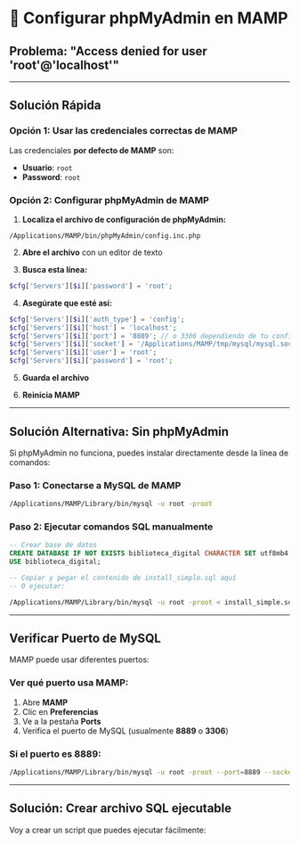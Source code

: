 # 🔧 Configurar phpMyAdmin en MAMP

## Problema: "Access denied for user 'root'@'localhost'"

---

## Solución Rápida

### Opción 1: Usar las credenciales correctas de MAMP

Las credenciales **por defecto de MAMP** son:
- **Usuario**: `root`
- **Password**: `root`

### Opción 2: Configurar phpMyAdmin de MAMP

1. **Localiza el archivo de configuración de phpMyAdmin:**
```
/Applications/MAMP/bin/phpMyAdmin/config.inc.php
```

2. **Abre el archivo** con un editor de texto

3. **Busca esta línea:**
```php
$cfg['Servers'][$i]['password'] = 'root';
```

4. **Asegúrate que esté así:**
```php
$cfg['Servers'][$i]['auth_type'] = 'config';
$cfg['Servers'][$i]['host'] = 'localhost';
$cfg['Servers'][$i]['port'] = '8889'; // o 3306 dependiendo de tu configuración
$cfg['Servers'][$i]['socket'] = '/Applications/MAMP/tmp/mysql/mysql.sock';
$cfg['Servers'][$i]['user'] = 'root';
$cfg['Servers'][$i]['password'] = 'root';
```

5. **Guarda el archivo**

6. **Reinicia MAMP**

---

## Solución Alternativa: Sin phpMyAdmin

Si phpMyAdmin no funciona, puedes instalar directamente desde la línea de comandos:

### Paso 1: Conectarse a MySQL de MAMP
```bash
/Applications/MAMP/Library/bin/mysql -u root -proot
```

### Paso 2: Ejecutar comandos SQL manualmente
```sql
-- Crear base de datos
CREATE DATABASE IF NOT EXISTS biblioteca_digital CHARACTER SET utf8mb4 COLLATE utf8mb4_unicode_ci;
USE biblioteca_digital;

-- Copiar y pegar el contenido de install_simple.sql aquí
-- O ejecutar:
```

```bash
/Applications/MAMP/Library/bin/mysql -u root -proot < install_simple.sql
```

---

## Verificar Puerto de MySQL

MAMP puede usar diferentes puertos:

### Ver qué puerto usa MAMP:
1. Abre **MAMP**
2. Clic en **Preferencias**
3. Ve a la pestaña **Ports**
4. Verifica el puerto de MySQL (usualmente **8889** o **3306**)

### Si el puerto es 8889:
```bash
/Applications/MAMP/Library/bin/mysql -u root -proot --port=8889 --socket=/Applications/MAMP/tmp/mysql/mysql.sock
```

---

## Solución: Crear archivo SQL ejecutable

Voy a crear un script que puedes ejecutar fácilmente:

